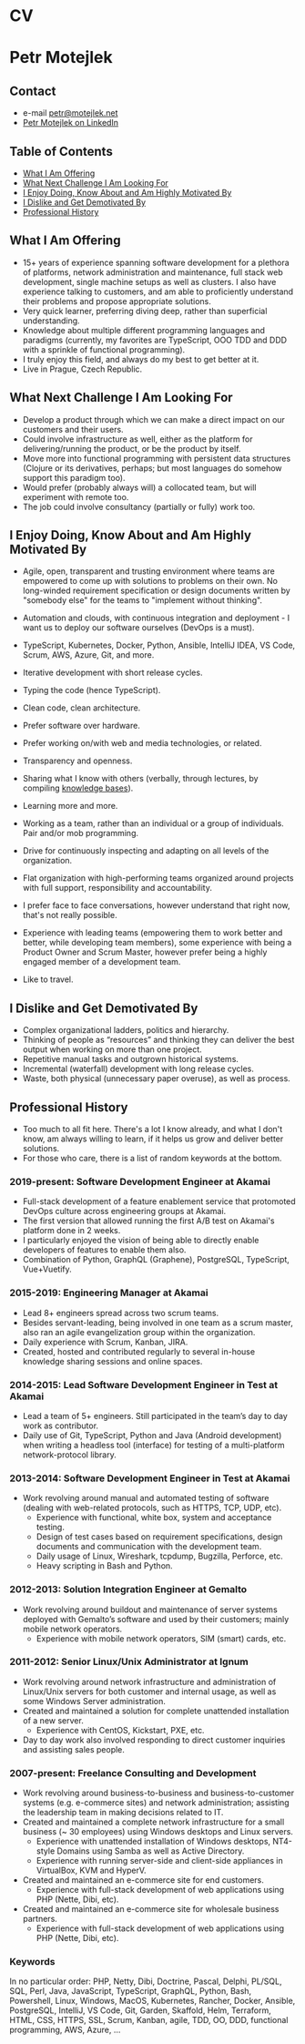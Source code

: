 # CV
# Petr Motejlek

## Contact

- e-mail petr@motejlek.net
- [Petr Motejlek on LinkedIn](http://linkedin.com/in/petr-motejlek-910a9773)

## Table of Contents
- [What I Am Offering](#what-i-am-offering)
- [What Next Challenge I Am Looking For](#what-next-challenge-i-am-looking-for)
- [I Enjoy Doing, Know About and Am Highly Motivated By](#i-enjoy-doing-know-about-and-am-highly-motivated-by)
- [I Dislike and Get Demotivated By](#i-dislike-and-get-demotivated-by)
- [Professional History](#professional-history)

## What I Am Offering
- 15+ years of experience spanning software development for a plethora of platforms, network administration and maintenance, full stack web development, single machine setups as well as clusters. I also have experience talking to customers, and am able to proficiently understand their problems and propose appropriate solutions.  
- Very quick learner, preferring diving deep, rather than superficial understanding.
- Knowledge about multiple different programming languages and paradigms (currently, my favorites are TypeScript, OOO TDD and DDD with a sprinkle of functional programming).
- I truly enjoy this field, and always do my best to get better at it.
- Live in Prague, Czech Republic.

## What Next Challenge I Am Looking For
- Develop a product through which we can make a direct impact on our customers and their users.
- Could involve infrastructure as well, either as the platform for delivering/running the product, or be the product by itself.
- Move more into functional programming with persistent data structures (Clojure or its derivatives, perhaps; but most languages do somehow support this paradigm too).
- Would prefer (probably always will) a collocated team, but will experiment with remote too.
- The job could involve consultancy (partially or fully) work too.

## I Enjoy Doing, Know About and Am Highly Motivated By
- Agile, open, transparent and trusting environment where teams are empowered to come up with solutions to problems on their own. No long-winded requirement specification or design documents written by "somebody else" for the teams to "implement without thinking".
- Automation and clouds, with continuous integration and deployment - I want us to deploy our software ourselves (DevOps is a must).
- TypeScript, Kubernetes, Docker, Python, Ansible, IntelliJ IDEA, VS Code, Scrum, AWS, Azure, Git, and more.
- Iterative development with short release cycles.
- Typing the code (hence TypeScript).
- Clean code, clean architecture.
- Prefer software over hardware.
- Prefer working on/with web and media technologies, or related.

- Transparency and openness.
- Sharing what I know with others (verbally, through lectures, by compiling [knowledge bases](https://bit.ly/my-knowledge-base)).
- Learning more and more.
- Working as a team, rather than an individual or a group of individuals. Pair and/or mob programming.
- Drive for continuously inspecting and adapting on all levels of the organization.
- Flat organization with high-performing teams organized around projects with full support, responsibility and accountability.
- I prefer face to face conversations, however understand that right now, that's not really possible.

- Experience with leading teams (empowering them to work better and better, while developing team members), some experience with being a Product Owner and Scrum Master, however prefer being a highly engaged member of a development team.

- Like to travel.

## I Dislike and Get Demotivated By
- Complex organizational ladders, politics and hierarchy.
- Thinking of people as “resources” and thinking they can deliver the best output when working on more than one project.
- Repetitive manual tasks and outgrown historical systems.
- Incremental (waterfall) development with long release cycles.
- Waste, both physical (unnecessary paper overuse), as well as process.

## Professional History
- Too much to all fit here. There's a lot I know already, and what I don't know, am always willing to learn, if it helps us grow and deliver better solutions.
- For those who care, there is a list of random keywords at the bottom.

### 2019-present: Software Development Engineer at Akamai
* Full-stack development of a feature enablement service that protomoted DevOps culture
  across engineering groups at Akamai.
* The first version that allowed running the first A/B test on Akamai's platform done in 2 weeks.
* I particularly enjoyed the vision of being able to directly enable developers of features to enable them also.
* Combination of Python, GraphQL (Graphene), PostgreSQL, TypeScript, Vue+Vuetify.

### 2015-2019: Engineering Manager at Akamai
* Lead 8+ engineers spread across two scrum teams.
* Besides servant-leading, being involved in one team as a scrum master, also ran an agile evangelization group within the organization.
* Daily experience with Scrum, Kanban, JIRA.
* Created, hosted and contributed regularly to several in-house knowledge sharing sessions and online spaces.

### 2014-2015: Lead Software Development Engineer in Test at Akamai
* Lead a team of 5+ engineers. Still participated in the team’s day to day work as contributor.
* Daily use of Git, TypeScript, Python and Java (Android development) when writing a headless tool (interface) for testing of a multi-platform network-protocol library.

### 2013-2014: Software Development Engineer in Test at Akamai
* Work revolving around manual and automated testing of software (dealing with web-related protocols, such as HTTPS, TCP, UDP, etc).
	* Experience with functional, white box, system and acceptance testing.
	* Design of test cases based on requirement specifications, design documents and communication with the development team.
	* Daily usage of Linux, Wireshark, tcpdump, Bugzilla, Perforce, etc.
	* Heavy scripting in Bash and Python.

### 2012-2013: Solution Integration Engineer at Gemalto
* Work revolving around buildout and maintenance of server systems deployed with Gemalto’s software and used by their customers; mainly mobile network operators.
	* Experience with mobile network operators, SIM (smart) cards, etc.

### 2011-2012: Senior Linux/Unix Administrator at Ignum
* Work revolving around network infrastructure and administration of Linux/Unix servers for both customer and internal usage, as well as some Windows Server administration.
* Created and maintained a solution for complete unattended installation of a new server.
	* Experience with CentOS, Kickstart, PXE, etc.
* Day to day work also involved responding to direct customer inquiries and assisting sales people.

### 2007-present: Freelance Consulting and Development
- Work revolving around business-to-business and business-to-customer systems (e.g. e-commerce sites) and network administration; assisting the leadership team in making decisions related to IT.
- Created and maintained a complete network infrastructure for a small business (~ 30 employees) using Windows desktops and Linux servers.
	- Experience with unattended installation of Windows desktops, NT4-style Domains using Samba as well as Active Directory.
	- Experience with running server-side and client-side appliances in VirtualBox, KVM and HyperV.
- Created and maintained an e-commerce site for end customers.
	- Experience with full-stack development of web applications using PHP (Nette, Dibi, etc).
- Created and maintained an e-commerce site for wholesale business partners.
	- Experience with full-stack development of web applications using PHP (Nette, Dibi, etc).

### Keywords
In no particular order: PHP, Netty, Dibi, Doctrine, Pascal, Delphi, PL/SQL, SQL, Perl, Java, JavaScript, TypeScript, GraphQL, Python, Bash, Powershell, Linux, Windows, MacOS, Kubernetes, Rancher, Docker, Ansible, PostgreSQL, IntelliJ, VS Code, Git, Garden, Skaffold, Helm, Terraform, HTML, CSS, HTTPS, SSL, Scrum, Kanban, agile, TDD, OO, DDD, functional programming, AWS, Azure, ...

